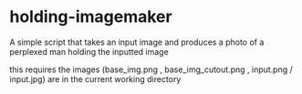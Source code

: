 # holding-imagemaker
A simple script that takes an input image and produces a photo of a perplexed man holding the inputted image

this requires the images (base_img.png , base_img_cutout.png , input.png / input.jpg) are in the current working directory
